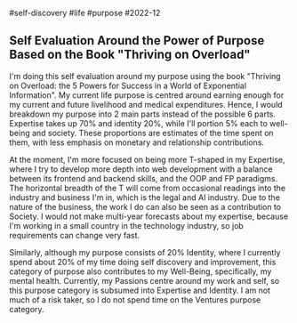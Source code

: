 #self-discovery
#life
#purpose
#2022-12

## Self Evaluation Around the Power of Purpose Based on the Book "Thriving on Overload"

I'm doing this self evaluation around my purpose using the book "Thriving on Overload: the 5 Powers for Success in a World of Exponential Information".  My current life purpose is centred around earning enough for my current and future livelihood and medical expenditures.  Hence, I would breakdown my purpose into 2 main parts instead of the possible 6 parts.  Expertise takes up 70% and identity 20%, while I'll portion 5% each to well-being and society.  These proportions are estimates of the time spent on them, with less emphasis on monetary and relationship contributions.

At the moment, I'm more focused on being more T-shaped in my Expertise, where I try to develop more depth into web development with a balance between its frontend and backend skills, and the OOP and FP paradigms.  The horizontal breadth of the T will come from occasional readings into the industry and business I'm in, which is the legal and AI industry.  Due to the nature of the business, the work I do can also be seen as a contribution to Society.  I would not make multi-year forecasts about my expertise, because I'm working in a small country in the technology industry, so job requirements can change very fast.

Similarly, although my purpose consists of 20% Identity, where I currently spend about 20% of my time doing self discovery and improvement, this category of purpose also contributes to my Well-Being, specifically, my mental health.  Currently, my Passions centre around my work and self, so this purpose category is subsumed into Expertise and Identity.  I am not much of a risk taker, so I do not spend time on the Ventures purpose category.





